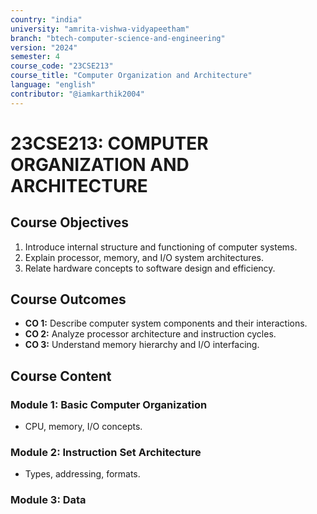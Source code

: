```yaml
---
country: "india"
university: "amrita-vishwa-vidyapeetham"
branch: "btech-computer-science-and-engineering"
version: "2024"
semester: 4
course_code: "23CSE213"
course_title: "Computer Organization and Architecture"
language: "english"
contributor: "@iamkarthik2004"
---
```


# 23CSE213: COMPUTER ORGANIZATION AND ARCHITECTURE

## Course Objectives
1. Introduce internal structure and functioning of computer systems.
2. Explain processor, memory, and I/O system architectures.
3. Relate hardware concepts to software design and efficiency.

## Course Outcomes
* **CO 1:** Describe computer system components and their interactions.
* **CO 2:** Analyze processor architecture and instruction cycles.
* **CO 3:** Understand memory hierarchy and I/O interfacing.

## Course Content

### Module 1: Basic Computer Organization
* CPU, memory, I/O concepts.

### Module 2: Instruction Set Architecture
* Types, addressing, formats.

### Module 3: Data
